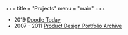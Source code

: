 +++
title = "Projects"
menu = "main"
+++


- 2019 [Doodle Today][doodle-today-url]
- 2007 - 2011 [Product Design Portfolio Archive][old-portfolio-url]


[old-portfolio-url]: https://cargocollective.com/ningxxu/
[doodle-today-url]: https://apps.apple.com/nl/app/doodle-today/id1461702153?l=en